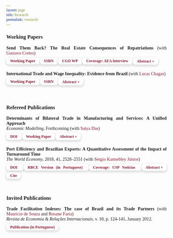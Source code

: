 ```yaml
---
layout: page
title: Research
permalink: /research/
---
```


<style>
 
 html * {
        font-family: Cambria,Georgia,serif; 
      }
   
   .iframe-container {
  padding-top: 56.25%;
  position: relative;
   }

.iframe-container iframe {
   border: 0;
   height: 100%;
   width: 100%;
   position: absolute;
   top: 0;
   left: 0;
 }
   
  .button {
     border: none;
     color: white;
     padding: 8px 32px;
     text-align: center;
     text-decoration: none;
     display: inline-block;
     font-size: 16px;
     margin: 0px 0px;
     transition-duration: 0.4s;
     cursor: pointer;
}
   
 .button-1 {
  background-color: #FFFFFF;
  border: 0;
  border-radius: .5rem;
  box-sizing: border-box;
  /*color: #1f4071;*/
  color: #86152c;
  font-family: Cambria,Georgia,serif; 
  font-size: .75rem;
  font-weight: 600;
  line-height: 1rem;
  padding: .2rem .75rem;
  text-align: center;
  text-decoration: none #D1D5DB solid;
  text-decoration-thickness: auto;
  box-shadow: 0 3px 9px 0 rgba(0, 0, 0, 0.1), 0 3px 6px 3px rgba(0, 0, 0, 0.06);
  transition-duration: 0.4s;
  margin: 0px 0px;
  cursor: pointer;
  user-select: none;
  -webkit-user-select: none;
  touch-action: manipulation;
}

.button-1:hover {
  /* background-color: rgb(31, 64, 113);*/
  background-color: rgb(134, 21, 44);
  color: white;
}

.button-1:focus {
  outline: 2px solid transparent;
  outline-offset: 2px;
}

.button-1:focus-visible {
  box-shadow: none;
}
   
 .collapse{
  display:none
}

.collapse.in{
    display:block
  }

tr.collapse.in{
  display:table-row
}

tbody.collapse.in{
  display:table-row-group
}

.collapsing{
  position:relative;
  height:0;
  overflow:hidden;
  -webkit-transition-property:height,visibility;
  -o-transition-property:height,visibility;
  transition-property:height,visibility;
  -webkit-transition-duration:.35s;
  -o-transition-duration:.35s;
  transition-duration:.35s;
  -webkit-transition-timing-function:ease;
  -o-transition-timing-function:ease;
  transition-timing-function:ease
}
   
 p.ex1 {
  padding-top: 0em;
  padding-bottom: 0em;
  font-size:14px;
}
   
 a:link, a:visited {
  background-color: white;
  color: rgb(134, 21, 44);
  text-align: center;
  text-decoration: none;
  white-space: nowrap;
}
 
 a:hover {
   text-decoration:underline;
}
 
 .last-line {
    display: block;
    margin-left: 0px; 
}

.citation-popup {
    display: none;
    position: fixed;
    z-index: 1;
    left: 0;
    top: 0;
    width: 100%;
    height: 100%;
    overflow: auto;
    background-color: rgba(0, 0, 0, 0.4);
}

.citation-content {
    background-color: #fefefe;
    margin: 10% auto;
    padding: 20px;
    width: 60%;
    border-radius: 10px; 
    overflow: auto;
}

.close {
    color: #aaaaaa;
    float: right;
    font-size: 24px;
    font-weight: bold;
    cursor: pointer;
    padding: 0 10px;
}
 
 table tr:not(:last-child) {
    margin-bottom: 5px;
    padding-bottom: 5px;
}

table td {
    padding: 10px 30px; 
    text-indent: -30px;
}
 
table td i.fa {
    vertical-align: middle;
}


.header {
    display: flex;
    justify-content: space-between;
    align-items: center;
}
 
    
 </style>



### Working Papers

<p class="ex1" align="justify"> <b>Send Them Back? The Real Estate Consequences of Repatriations</b> (with <a href="https://sites.google.com/site/cortesgustavos" target="_blank"> Gustavo Cortes</a>) <br>
<a class="button-1" role="button" href="/files/research/mexican_repatriation_and_real_estate.pdf" target="_blank" style="line-height:35px; text-decoration: none">Working Paper <i class="fa fa-file-pdf-o"></i></a>
<a class="button-1" role="button" href="https://papers.ssrn.com/sol3/papers.cfm?abstract_id=3962277" target="_blank" style="text-decoration: none">SSRN <i class="fa fa-external-link"></i></a>
<a class="button-1" role="button" href="https://www.thecgo.org/research/send-them-back/" target="_blank" style="text-decoration: none">CGO WP <i class="fa fa-external-link"></i></a>
<a class="button-1" role="button" href="https://www.aeaweb.org/conference/videos/2020/vinicios-sant-anna" target="_blank" style="text-decoration: none">Coverage: AEA Interview <i class="fa fa-external-link"></i></a>
<button role="button" class="button-1" data-toggle="collapse" data-target="#abs1">Abstract +</button>
  <div id="abs1" class="collapse">
    <div style="padding-left: 30px;">
   <p style="font-size:13px" align="justify">Housing is a crucial channel through which migration affects the local economy and wealth distribution. However, most of what we know about the effects of migration on housing is from studies focused on the inflows of immigrants. This paper quantifies the impact of out-migration on local housing empirically. We study one of the largest ethnically motivated migration shocks in US history, the United States' Mexican repatriation of the 1930s. Using a novel automated matching technique to link houses across the 1930 and 1940 Censuses, we show that repatriating Mexicans during the Great Depression significantly affected housing in various dimensions. Employing an instrumental variable approach, we show that Mexican-occupied houses experienced a disproportionately large devaluation of their house values and rents in cities more exposed to the repatriation. Critically, the repatriation mattered for aggregate outcomes in US cities: it decreased building permit growth, the median house value growth, and the median rent growth at the city level. Our results suggest that repatriations have a long-lasting impact, leaving a footprint on the local economy.</p>
  </div>
 </div></p>

<p class="ex1" align="justify"> <b>International Trade and Wage Inequality: Evidence from Brazil</b> (with <a href="https://sites.google.com/view/lucassquarizechagas/home" target="_blank">Lucas Chagas</a>) <br>
<a class="button-1" role="button" href="/files/research/trade_and_wage_inequality.pdf" target="_blank" style="line-height:35px; text-decoration: none">Working Paper <i class="fa fa-file-pdf-o"></i></a> <a class="button-1" role="button" href="https://papers.ssrn.com/sol3/papers.cfm?abstract_id=4363354" target="_blank" style="text-decoration: none">SSRN <i class="fa fa-external-link"></i></a>  <button role="button" class="button-1" data-toggle="collapse" data-target="#abs3">Abstract +</button>
  <div id="abs3" class="collapse">
    <div style="padding-left: 30px;">
   <p style="font-size:13px" align="justify">We study the effect of the bilateral trade integration with China on wage inequality in Brazil. Previous studies have documented the contribution of trade opening to the decline in inequality since the 1990s, driven primarily by cross-firm pay differences. We find a sharper reduction in wage inequality over the 2000s, parallel to China’s accession to the WTO. Our reduced-form analysis of the China shock suggests that some firms are harmed by import competition, while others profit from increased exports and cheaper inputs. We rationalize these patterns by extending the theoretical framework of Helpman et al. (2017) to include sector heterogeneity in trade exposure and firm-level selection into imports. Our calibrated model indicates that the rise of China led to a reduction in cross-firm wage inequality in Brazil since the cross-sectoral effect&mdash;which tends to benefit low-wage sectors and hurt high-wage sectors&mdash;dominates the within-sector increase in inequality due to a rise in importers and exporters.</p>
   </div>
 </div></p>
 
<br>


### Refereed Publications

<p class="ex1" align="justify"> <b>Determinants of Bilateral Trade in Manufacturing and Services: A Unified Approach</b>   <br> <em>Economic Modelling</em>, Forthcoming (with <a href="https://www.satyapdas.com" target="_blank">Satya Das</a>)<br>
<a class="button-1" role="button" href="https://authors.elsevier.com/sd/article/S0264-9993(23)00058-5" target="_blank" style="line-height:35px; text-decoration: none">DOI <i class="fa fa-external-link"></i></a> 
 <a class="button-1" role="button" href="/files/research/gravity_manufacturing_and_services.pdf" target="_blank" style="line-height:35px; text-decoration: none">Working Paper <i class="fa fa-file-pdf-o"></i></a>
 <button role="button" class="button-1" data-toggle="collapse" data-target="#abs4">Abstract +</button>
  <div id="abs4" class="collapse">
    <div style="padding-left: 30px;">
   <p style="font-size:13px" align="justify">This paper studies how and why the bilateral trades in manufacturing and services differ in their response to  changes in the determinants, both theoretically and empirically. We build a unified theoretical framework that incorporates a demand bias towards services and a difference in the degree of national product differentiation between the two product groups. Estimation results support the theoretical predictions. The empirical model includes, among others, two non-standard trade-cost variables: a measure of internet penetration and virtual proximity (the number of bilateral hyperlinks). An important finding is that virtual proximity&mdash;thus far ignored in most gravity models&mdash;is a strong predictor of aggregate trade in both services and manufacturing. Also, physical distance is an important determinant of bilateral trade in manufacturing and services, even while controlling for virtual proximity.</p>
   </div>
 </div></p>

<p class="ex1" align="justify"><b>Port Efficiency and Brazilian Exports: A Quantitative Assessment of the Impact of Turnaround Time</b> <br> <em> The World Economy</em>, 2018, 41, 2528–2551 (with <a href="https://scholar.google.com.br/citations?user=dqFJND9idb0C&hl=en" target="_blank"> Sérgio Kannebley Júnior</a>) <br>
<a class="button-1" role="button" href="https://doi.org/10.1111/twec.12654" target="_blank" style="line-height:35px; text-decoration: none">DOI <i class="fa fa-external-link"></i></a> 
<a class="button-1" role="button" href="/files/research/123_VSSKJ.pdf" target="_blank" style="text-decoration: none">RBCE Version (in Portuguese) <i class="fa fa-file-pdf-o"></i></a> 
<a class="button-1" role="button" href="https://www5.usp.br/noticias/sociedade/portos-mais-ageis-podem-aumentar-exportacoes-brasileiras/" target="_blank" style="text-decoration: none">Coverage: USP Notícias <i class="fa fa-external-link"></i></a> 
 <button role="button" class="button-1" data-toggle="collapse" data-target="#abs5">Abstract +</button>
 <a class="button-1" role="button" id="citeButton" style="text-decoration: none"><i class="fa fa-quote-right" aria-hidden="true"></i> Cite</a>
<div id="citationPopup" class="citation-popup">
    <div class="citation-content">
        <div class="header"> 
         <h4>Citation</h4>
            <span class="close">&times;</span>
        </div>
    <table>
        <tr>
            <td>APA</td>
            <td id="citationText1">Sant’Anna, V. P., & Kannebley Júnior, S. (2018). Port efficiency and Brazilian exports: A quantitative assessment of the impact of turnaround time. <em>The World Economy</em>, 41(9), 2528-2551.
             <span class="last-line"></span></td>
            <td><span class="last-line"><i id="copyIcon1" class="fa fa-clipboard" aria-hidden="true" style="cursor:pointer;"></i></span></td>
        </tr>
        <tr>
            <td>BibTex</td>
            <td id="citationText2">@article{SantAnna2018Port,<br>
author = {Sant’Anna, Vinicios P. and Kannebley Júnior, Sérgio},<br>
title = {Port efficiency and Brazilian exports: A quantitative assessment of the impact of turnaround time},<br>
journal = {The World Economy},<br>
volume = {41},<br>
number = {9},<br>
pages = {2528-2551}, <br>
doi = {https://doi.org/10.1111/twec.12654}, <br>
year = {2018}
  <span class="last-line">}</span>
</td>
            <td><i id="copyIcon2" class="fa fa-clipboard" aria-hidden="true" style="cursor:pointer;"></i></td>
        </tr>
    </table>
    <span id="copyMessage" style="display:none; margin-left: 5px; color: rgb(134, 21, 44);"></span>
</div>
</div> 
  <div id="abs5" class="collapse">
    <div style="padding-left: 30px;">
   <p style="font-size:13px" align="justify">We study the role of port efficiency on international trade, estimating the impact of vessel turnaround time on Brazilian exports. The main empirical challenge is to control for non-observed local factors that determine trade flows. This paper addresses this challenge by combining detailed data of Brazilian exports with an empirical strategy that allows us to control for various unobserved local determinants of exports. We use a unique database with vessel turnaround time at each port and city-level exports, including information on the Brazilian port used, the destination country, and products. The empirical strategy relies on a difference-gravity equation to explore the variation in port procedures turnaround. This approach controls for unobserved characteristics and determinants common to geographically close cities, exporting the same product to the same destination country. The results suggest that port delays are associated with decreased volumes of exports and decreased product variety. We find that each additional hour of port procedure delay is equivalent to a reduction in relative local exports of 2%. On average, a 10% relative reduction in vessel turnaround time increases the number of exported product categories by 1%. Our findings suggest that delays in port procedures represent costs to Brazilian exporters, affecting both the intensive and extensive margins of trade.</p>
  </div>
 </div></p>

<br>

### Invited Publications

<p class="ex1" align="justify"> 
   <b>Trade Facilitation Indexes: The case of Brazil and its Trade Partners</b> (with <a href="https://scholar.google.com.br/citations?user=ceqK-1QAAAAJ&hl=en" target="_blank">Mauricio de Souza</a> and <a href="https://scholar.google.com.br/citations?user=bnfF3IEAAAAJ&hl=en" target="_blank">Rosane Faria</a>) <br> <em>Revista de Economia & Relações Internacionais</em>, v. 10, p. 124-141, January 2012. <br>
   <a class="button-1" role="button" href="/files/research/indicadores_facilitacao.pdf" target="_blank" style="line-height:35px; text-decoration: none">Publication (in Portuguese) <i class="fa fa-file-pdf-o"></i></a> </p>
   
   
   
   
<script>
  document.getElementById('citeButton').addEventListener('click', function () {
      document.getElementById('citationPopup').style.display = 'block';
  });

  document.querySelector('.close').addEventListener('click', function () {
      document.getElementById('citationPopup').style.display = 'none';
  });

  window.addEventListener('click', function (event) {
      if (event.target == document.getElementById('citationPopup')) {
          document.getElementById('citationPopup').style.display = 'none';
      }
  });

  function copyCitation(citationId, messageId) {
      const citationText = document.getElementById(citationId);
      const textarea = document.createElement('textarea');
      textarea.textContent = citationText.textContent;
      textarea.style.position = 'fixed';
      document.body.appendChild(textarea);
      textarea.select();
      try {
          document.execCommand('copy');
          showCopyMessage(messageId);
      } catch (err) {
          console.warn('Copy failed:', err);
      } finally {
          document.body.removeChild(textarea);
      }
  }

  function showCopyMessage(messageId) {
      const copyMessage = document.getElementById(messageId);
      copyMessage.style.display = 'inline';
      copyMessage.textContent = 'Citation copied to clipboard';
      setTimeout(() => {
          copyMessage.style.display = 'none';
      }, 1000);
  }

  document.getElementById('copyIcon1').addEventListener('click', function () {
      copyCitation('citationText1', 'copyMessage');
  });

  document.getElementById('copyIcon2').addEventListener('click', function () {
      copyCitation('citationText2', 'copyMessage');
  });
</script>

